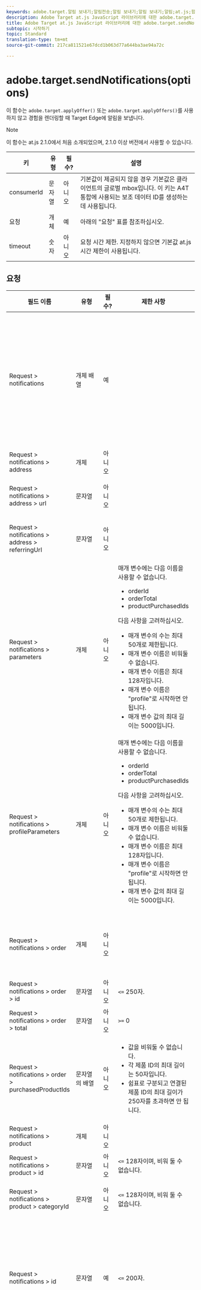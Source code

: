 ```yaml
---
keywords: adobe.target.알림 보내기;알림전송;알림 보내기;알림 보내기;알림;at.js;함수;함수
description: Adobe Target at.js JavaScript 라이브러리에 대한 adobe.target.sendNotifications(options) 함수 정보입니다.
title: Adobe Target at.js JavaScript 라이브러리에 대한 adobe.target.sendNotifications(options) 함수 정보입니다.
subtopic: 시작하기
topic: Standard
translation-type: tm+mt
source-git-commit: 217ca811521e67dcd1b063d77a644ba3ae94a72c

---
```



# adobe.target.sendNotifications(options)

이 함수는 `adobe.target.applyOffer()` 또는 `adobe.target.applyOffers()`를 사용하지 않고 경험을 렌더링할 때 Target Edge에 알림을 보냅니다.

>[!NOTE]
>
>이 함수는 at.js 2.1.0에서 처음 소개되었으며, 2.1.0 이상 버전에서 사용할 수 있습니다.

| 키 | 유형 | 필수? | 설명 |
| --- | --- | --- | --- |
| consumerId | 문자열 | 아니오 | 기본값이 제공되지 않을 경우 기본값은 클라이언트의 글로벌 mbox입니다. 이 키는 A4T 통합에 사용되는 보조 데이터 ID를 생성하는 데 사용됩니다. |
| 요청 | 개체 | 예 | 아래의 "요청" 표를 참조하십시오. |
| timeout | 숫자 | 아니오 | 요청 시간 제한. 지정하지 않으면 기본값 at.js 시간 제한이 사용됩니다. |

## 요청

| 필드 이름 | 유형 | 필수? | 제한 사항 | 설명 |
| --- | --- | --- | --- | --- |
| Request &gt; notifications | 개체 배열 | 예 |  | 표시된 콘텐츠, 클릭한 선택기 및/또는 방문 보기 또는 mbox에 대한 알림입니다. |
| Request &gt; notifications &gt; address | 개체 | 아니오 |  |  |
| Request &gt; notifications &gt; address &gt; url | 문자열 | 아니오 |  | 알림이 실행된 URL입니다. |
| Request &gt; notifications &gt; address &gt; referringUrl | 문자열 | 아니오 |  | 알림이 실행된 참조 URL입니다. |
| Request &gt; notifications &gt; parameters | 개체 | 아니오 | 매개 변수에는 다음 이름을 사용할 수 없습니다.<ul><li>orderId</li><li>orderTotal</li><li>productPurchasedIds</li></ul>다음 사항을 고려하십시오.<ul><li>매개 변수의 수는 최대 50개로 제한됩니다.</li><li>매개 변수 이름은 비워둘 수 없습니다.</li><li>매개 변수 이름은 최대 128자입니다.</li><li>매개 변수 이름은 "profile"로 시작하면 안 됩니다.</li><li>매개 변수 값의 최대 길이는 5000입니다.</li></ul> |  |
| Request &gt; notifications &gt; profileParameters | 개체 | 아니오 | 매개 변수에는 다음 이름을 사용할 수 없습니다.<ul><li>orderId</li><li>orderTotal</li><li>productPurchasedIds</li></ul>다음 사항을 고려하십시오.<ul><li>매개 변수의 수는 최대 50개로 제한됩니다.</li><li>매개 변수 이름은 비워둘 수 없습니다.</li><li>매개 변수 이름은 최대 128자입니다.</li><li>매개 변수 이름은 "profile"로 시작하면 안 됩니다.</li><li>매개 변수 값의 최대 길이는 5000입니다.</li></ul> |  |
| Request &gt; notifications &gt; order | 개체 | 아니오 |  | 순서 세부 사항을 설명하는 개체입니다. |
| Request &gt; notifications &gt; order &gt; id | 문자열 | 아니오 | `<=` 250자. | 주문 ID. |
| Request &gt; notifications &gt; order &gt; total | 문자열 | 아니오 | `>=` 0 | 주문 총액. |
| Request &gt; notifications &gt; order &gt; purchasedProductIds | 문자열의 배열 | 아니오 | <ul><li>값을 비워둘 수 없습니다.</li><li>각 제품 ID의 최대 길이는 50자입니다.</li><li>쉼표로 구분되고 연결된 제품 ID의 최대 길이가 250자를 초과하면 안 됩니다.</li></ul> | 주문 제품 ID입니다. |
| Request &gt; notifications &gt; product | 개체 | 아니오 |  |  |
| Request &gt; notifications &gt; product &gt; id | 문자열 | 아니오 | `<=` 128자이며, 비워 둘 수 없습니다. | 제품 ID. |
| Request &gt; notifications &gt; product &gt; categoryId | 문자열 | 아니오 | `<=` 128자이며, 비워 둘 수 없습니다. | 카테고리 ID입니다. |
| Request &gt; notifications &gt; id | 문자열 | 예 | `<=` 200자. | 알림 ID가 응답으로 반환되고, 알림이 성공적으로 처리되었음을 나타냅니다. |
| Request &gt; notifications &gt; impressionId | 문자열 | 아니오 | `<= 128`자. | 노출 ID는 이전 알림을 사용하여 현재 알림을 연결(링크)하거나 요청을 실행하는 데 사용됩니다. 둘 다 일치하는 경우 두 번째와 다른 후속 요청이 활동 또는 경험에 대한 새로운 노출을 생성하지 않습니다. |
| Request &gt; notifications &gt; type | 문자열 | 예 | click 또는 display가 지원됩니다. | 알림 유형입니다. |
| Request &gt; notifications &gt; timestamp | 숫자`<int64>` | 예 |  | UNIX Epoch 이후 경과된 알림의 타임스탬프(밀리초)입니다. |
| Request &gt; notifications &gt; tokens | 문자열의 배열 | 예 |  | 알림 유형에 따라 표시된 콘텐츠 또는 클릭한 선택기에 대한 토큰 목록입니다. |
| Request &gt; notifications &gt; mbox | 개체 | 아니오 |  | mbox에 대한 알림입니다. |
| Request &gt; notifications &gt; mbox &gt; name | 문자열 | 아니오 | 값을 비워둘 수 없습니다.<br>허용된 문자: 이 표 다음에 나오는 참고 사항을 참조하십시오. | mbox 이름. |
| Request &gt; notifications &gt; mbox &gt; state | 문자열 | 아니오 |  | mbox 상태 토큰입니다. |
| Request &gt; notifications &gt; view | 개체 | 아니오 |  |  |
| Request &gt; notifications &gt; view &gt; id | 정수 `<int64>` | 아니오 |  | ID 보기. API 보기를 통해 보기를 만들 때 보기에 지정된 ID입니다. |
| Request &gt; notifications &gt; view &gt; name | 문자열 | 아니오 | `<= 128`자. | 보기의 이름입니다. |
| Request &gt; notifications &gt; view &gt; key | 문자열 | 아니오 | `<=` 512자. | 키 보기. API를 통해 보기에 설정된 키입니다. |
| Request &gt; notifications &gt; view &gt; state | 문자열 | 아니오 |  | 상태 토큰 보기. |

**참고**: `Request > notifications > mbox > name`에 사용할 수 있는 문자는 다음과 같습니다.

```
- '-, ./=`:;&!@#$%^&*()+|?~[]{}'
```

## 프리페치된 mbox 렌더링 후 sendNotifications() 호출

```
function createTokens(options) {
  return options.map(e => e.eventToken);
}

function createNotification(mbox, type, tokens) {
  const id = 11111; // here we should use a random ID like UUID
  const timestamp = Date.now();
  const { name, state, parameters, profileParameters, order, product } = mbox;
  const result = {
    id,
    type,
    timestamp,
    parameters,
    profileParameters,
    order,
    product
  };

  result.mbox = { name, state };
  result.tokens = tokens;

  return result;
}

adobe.target.getOffers({
  request: {
    prefetch: {
      mboxes: [
        {
          index: 0,
          name: "a1-serverside-ab"
        }
      ]
    }
  }
})
.then(response => {
  const mboxes = response.prefetch.mboxes;
  const notifications = mboxes.map(mbox => {
    const type = "display";
    const tokens = createTokens(mbox.options);

    return createNotification(mbox, type, tokens);
  });
  
  adobe.target.sendNotifications({
    request: { notifications }
  });
})
```

>[!NOTE]
>
>Adobe Analytics에서 프리페치만 사용하는 `getOffers()`와 `sendNotifications()`를 사용하는 경우 `sendNotifications()`가 실행된 후에 Analytics 요청을 실행해야 합니다. 목적은 `sendNotifications()`에서 생성한 SDID가 Analytics와 Target에 전송된 SDID와 일치하는지 확인하는 것입니다.